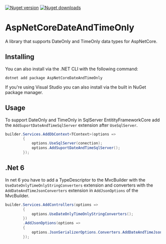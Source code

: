 [![Nuget version](https://www.nuget.org/Content/gallery/img/default-package-icon.svg)](https://www.nuget.org/packages/AspNetCoreDateAndTimeOnly/)
[![Nuget downloads](https://www.nuget.org/Content/gallery/img/default-package-icon.svg)](https://www.nuget.org/packages/AspNetCoreDateAndTimeOnly/)

# AspNetCoreDateAndTimeOnly
A library that supports DateOnly and TimeOnly data types for AspNetCore.

## Installing
You can also install via the .NET CLI with the following command:
```
dotnet add package AspNetCoreDateAndTimeOnly
```
If you're using Visual Studio you can also install via the built in NuGet package manager.

## Usage
To support DateOnly and TimeOnly in SqlServer EntitityFrameworkCore add the `AddSuportDateAndTimeSqlServer` extension after `UseSqlServer`.

```csharp
builder.Services.AddDbContext<TContext>(options =>
        {
            options.UseSqlServer(conection);
            options.AddSuportDateAndTimeSqlServer();
        });
```
## .Net 6
In net 6 you have to add a TypeDescriptor to the MvcBuilder with the `UseDateOnlyTimeOnlyStringConverters` extension and converters with the `AddDateAndTimeJsonConverters` extension in `AddJsonOptions` of the MvcBuilder.

```csharp
builder.Services.AddControllers(options =>
        {
            options.UseDateOnlyTimeOnlyStringConverters();
        })
        .AddJsonOptions(options =>
        {
            options.JsonSerializerOptions.Converters.AddDateAndTimeJsonConverters();
        });
```

